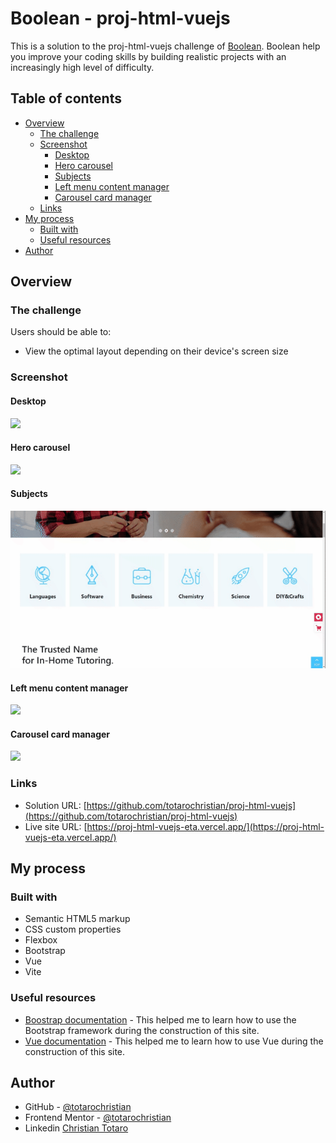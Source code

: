 # Boolean - proj-html-vuejs

This is a solution to the proj-html-vuejs challenge of [Boolean](https://boolean.careers/). Boolean help you improve your coding skills by building realistic projects with an increasingly high level of difficulty. 

## Table of contents

- [Overview](#overview)
  - [The challenge](#the-challenge)
  - [Screenshot](#screenshot)
    - [Desktop](#desktop)
    - [Hero carousel](#hero-carousel)
    - [Subjects](#subjects)
    - [Left menu content manager](#left-menu-content-manager)
    - [Carousel card manager](#carousel-card-manager)
  - [Links](#links)
- [My process](#my-process)
  - [Built with](#built-with)
  - [Useful resources](#useful-resources)
- [Author](#author)

## Overview

### The challenge

Users should be able to:

- View the optimal layout depending on their device's screen size

### Screenshot

#### Desktop

![](./src/screenshots/Desktop.gif)

#### Hero carousel

![](./src/screenshots/HeroCarousel.gif)

#### Subjects

![](./src/screenshots/Subjects.gif)

#### Left menu content manager

![](./src/screenshots/LeftMenuContentManager.gif)

#### Carousel card manager

![](./src/screenshots/CarouselCardManager.gif)

### Links

- Solution URL: [https://github.com/totarochristian/proj-html-vuejs](https://github.com/totarochristian/proj-html-vuejs)
- Live site URL: [https://proj-html-vuejs-eta.vercel.app/](https://proj-html-vuejs-eta.vercel.app/)

## My process

### Built with

- Semantic HTML5 markup
- CSS custom properties
- Flexbox
- Bootstrap
- Vue
- Vite

### Useful resources

- [Boostrap documentation](https://getbootstrap.com/) - This helped me to learn how to use the Bootstrap framework during the construction of this site.
- [Vue documentation](https://vuejs.org/guide/introduction.html) - This helped me to learn how to use Vue during the construction of this site.

## Author

- GitHub - [@totarochristian](https://github.com/totarochristian)
- Frontend Mentor - [@totarochristian](https://www.frontendmentor.io/profile/totarochristian)
- Linkedin [Christian Totaro](https://www.linkedin.com/in/christian-totaro-080a7018a/)